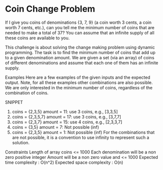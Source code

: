 # Coin Change Problem

If I give you coins of denominations {3, 7, 9} (a coin worth 3 cents, a coin worth 7 cents, etc.), can you tell me the minimum number of coins that are needed to make a total of 37? You can assume that an infinite supply of all these coins are available to you.



This challenge is about solving the change making problem using dynamic programming. The task is to find the minimum number of coins that add up to a given denomination amount. We are given a set (via an array) of coins of different denominations and assume that each one of them has an infinite supply.

Examples
Here are a few examples of the given inputs and the expected output. Note, for all these examples other combinations are also possible. We are only interested in the minimum number of coins, regardless of the combination of coins.

SNIPPET
1. coins = {2,3,5}      amount = 11:     use 3 coins, e.g., [3,3,5]
2. coins = {2,3,5,7}    amount = 17:     use 3 coins, e.g., [3,7,7]
3. coins = {2,3,7}      amount = 15:     use 4 coins, e.g., [2,3,3,7]
4. coins = {3,5}        amount = 7:      Not possible (inf)
5. coins = {2,3,5}      amount = 1:      Not possible (inf)
For the combinations that are not possible, it is a convention to use infinity to represent such a solution.

Constraints
Length of array coins <= 1000
Each denomination will be a non zero positive integer
Amount will be a non zero value and <= 1000
Expected time complexity : O(n^2)
Expected space complexity : O(n)
